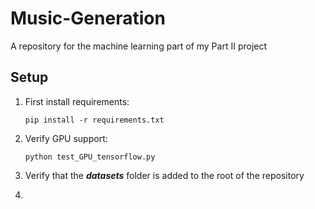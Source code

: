 # Music-Generation
A repository for the machine learning part of my Part II project

## Setup

1. First install requirements: 
   
   `pip install -r requirements.txt`
   
2. Verify GPU support:
   
   `python test_GPU_tensorflow.py`

3. Verify that the ***datasets*** folder is added to the root of the repository

4. 